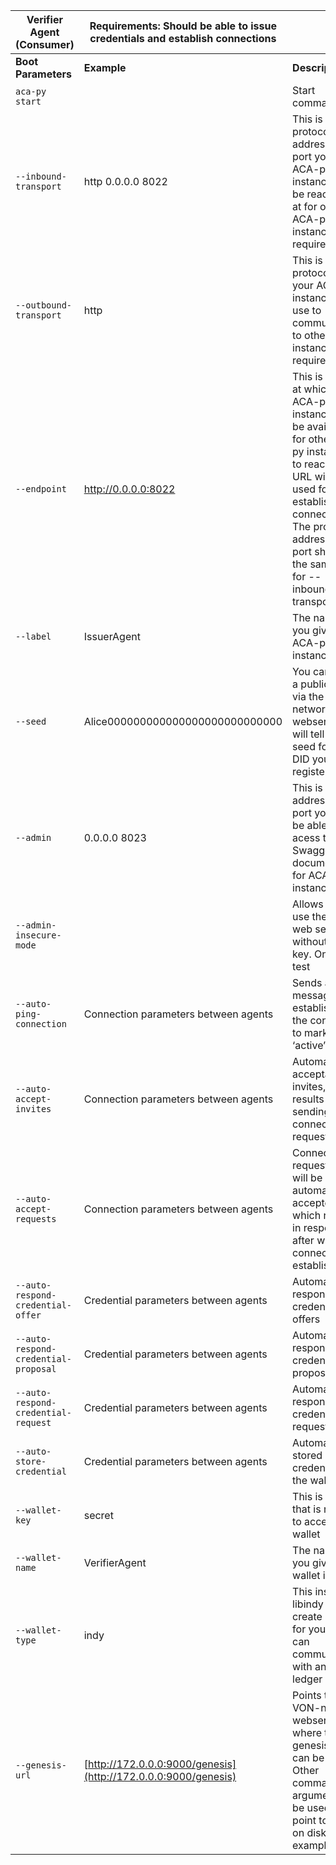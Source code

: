 | Verifier Agent (Consumer)           | Requirements: Should be able to issue credentials and establish connections |                                                                                                                                                                                                                                       |
| ----------------------------------- | --------------------------------------------------------------------------- | ------------------------------------------------------------------------------------------------------------------------------------------------------------------------------------------------------------------------------------- |
| **Boot Parameters**                 | **Example**                                                                 | **Description**                                                                                                                                                                                                                       |
|`aca-py start`                         |                                                                             | Start command                                                                                                                                                                                                                         |
|`--inbound-transport`                | http 0.0.0.0 8022                                                           | This is the protocol, address and port your ACA-py instance will be reachable at for other ACA-py instances - required                                                                                                                |
|`--outbound-transport`               | http                                                                        | This is the protocol that your ACA-py instance will use to communicate to other instances - required                                                                                                                                  |
|`--endpoint`                         | http://0.0.0.0:8022                                                         | This is the URL at which your ACA-py instance will be available for other ACA-py instances to reach. This URL will be used for establishing connections. The protocol address and port should be the same as for \--inbound-transport |
|`--label`                            | IssuerAgent                                                                 | The name that you give this ACA-py instance                                                                                                                                                                                           |
|`--seed`                             | Alice000000000000000000000000000                                            | You can create a public DID via the VON-network webserver, it will tell you the seed for the DID you registered.                                                                                                                      |
|`--admin`                            | 0.0.0.0 8023                                                                | This is the address and port you will be able to acess the Swagger documentation for ACA-PY instance                                                                                                                                  |
|`--admin-insecure-mode`              |                                                                             | Allows you to use the admin web server without api-key. Only for test                                                                                                                                                                 |
|`--auto-ping-connection`             | Connection parameters between agents                                        | Sends a ping message after establishing the connection to mark it as ‘active’.                                                                                                                                                        |
|`--auto-accept-invites`              | Connection parameters between agents                                        | Automatic acceptation of invites, which results in the sending of a connection request                                                                                                                                                |
|`--auto-accept-requests`             | Connection parameters between agents                                        | Connection request, which will be automatically accepted, which results in response after which the connection is established                                                                                                         |
|`--auto-respond-credential-offer`    | Credential parameters between agents                                        | Automatic respond of credential offers                                                                                                                                                                                                |
|`--auto-respond-credential-proposal` | Credential parameters between agents                                        | Automatic respond of credential proposal                                                                                                                                                                                              |
|`--auto-respond-credential-request`  | Credential parameters between agents                                        | Automatic respond of credential requests                                                                                                                                                                                              |
|`--auto-store-credential`            | Credential parameters between agents                                        | Automatic stored credential in the wallet                                                                                                                                                                                             |
|`--wallet-key`                       | secret                                                                      | This is the key that is required to access your wallet                                                                                                                                                                                |
|`--wallet-name`                      | VerifierAgent                                                               | The name that you give this wallet instance                                                                                                                                                                                           |
|`--wallet-type`                      | indy                                                                        | This instructs libindy to create a wallet for you that can communicate with an Indy ledger                                                                                                                                            |
|`--genesis-url`                      | [http://172.0.0.0:9000/genesis](http://172.0.0.0:9000/genesis)              | Points to the VON-network webserver where the genesis file can be found. Other command-line arguments can be used to point to a file on disk for example.                                                                             |